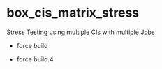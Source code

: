 # box_cis_matrix_stress
Stress Testing using multiple CIs with multiple Jobs

* force build

* force build.4